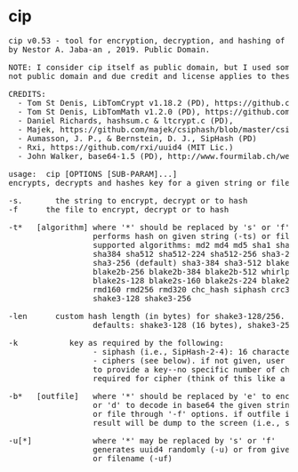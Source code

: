 # cip
<pre>
cip v0.53 - tool for encryption, decryption, and hashing of given string or file
by Nestor A. Jaba-an <nestor@nutsbox.ph>, 2019. Public Domain.

NOTE: I consider cip itself as public domain, but I used some libraries that are 
not public domain and due credit and license applies to these libraries.

CREDITS:
  - Tom St Denis, LibTomCrypt v1.18.2 (PD), https://github.com/libtom/libtomcrypt
  - Tom St Denis, LibTomMath v1.2.0 (PD), https://github.com/libtom/libtommath
  - Daniel Richards, hashsum.c & ltcrypt.c (PD), <kyhwana@world-net.co.nz>
  - Majek, https://github.com/majek/csiphash/blob/master/csiphash.c (MIT Lic.)
  - Aumasson, J. P., & Bernstein, D. J., SipHash (PD)
  - Rxi, https://github.com/rxi/uuid4 (MIT Lic.)
  - John Walker, base64-1.5 (PD), http://www.fourmilab.ch/webtools/base64/index.html

usage:	cip [OPTIONS [SUB-PARAM]...]
encrypts, decrypts and hashes key for a given string or file

-s.   <string>    the string to encrypt, decrypt or to hash
-f    <filename>  the file to encrypt, decrypt or to hash

-t*   [algorithm] where '*' should be replaced by 's' or 'f'
                  performs hash on given string (-ts) or filename (-tf)
                  supported algorithms: md2 md4 md5 sha1 sha224 sha256
                  sha384 sha512 sha512-224 sha512-256 sha3-224
                  sha3-256 (default) sha3-384 sha3-512 blake2b-160
                  blake2b-256 blake2b-384 blake2b-512 whirlpool tiger
                  blake2s-128 blake2s-160 blake2s-224 blake2s-256 rmd128
                  rmd160 rmd256 rmd320 chc_hash siphash crc32 adler32
                  shake3-128 shake3-256
      
-len  <length>    custom hash length (in bytes) for shake3-128/256.
                  defaults: shake3-128 (16 bytes), shake3-256 (32 bytes)

-k    <key>       key as required by the following:
                  - siphash (i.e., SipHash-2-4): 16 characters
                  - ciphers (see below). if not given, user will be prompted
                  to provide a key--no specific number of characters
                  required for cipher (think of this like a password)

-b*   [outfile]   where '*' should be replaced by 'e' to encode
                  or 'd' to decode in base64 the given string through '-s'
                  or file through '-f' options. if outfile is not specified,
                  result will be dump to the screen (i.e., stdout)

-u[*]             where '*' may be replaced by 's' or 'f'
                  generates uuid4 randomly (-u) or from given string (-us)
                  or filename (-uf)
</pre>
